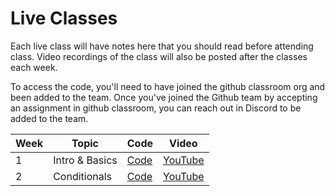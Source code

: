 # Live Classes

Each live class will have notes here that you should read before attending class.
Video recordings of the class will also be posted after the classes each week.

To access the code, you'll need to have joined the github classroom org and been
added to the team. Once you've joined the Github team by accepting an assignment
in github classroom, you can reach out in Discord to be added to the team.

| Week | Topic          | Code            | Video               |
| ---- | -------------- | --------------- | ------------------- |
| 1    | Intro & Basics | [Code][w1-code] | [YouTube][w1-video] |
| 2    | Conditionals   | [Code][w2-code] | [YouTube][w2-video] |

[w1-code]: https://replit.com/@prog-1-jul23/One-P-Sale-Solution
[w1-video]: https://youtu.be/VW2VqkPoOU8
[w2-code]: https://replit.com/@prog-1-jul23/ATM-Withdraw-Solution#main.py
[w2-video]: https://youtu.be/sqVt6VakkBo

<!--| 2    | Conditionals       | [Code][w2-code] | [YouTube][w2-video-1]  |
| 3    | Loops              | [Code][w3-code] | [YouTube][w3-video-1]  |
| 4    | Lists              | [Code][w4-code] | [YouTube][w4-video-1]  |
| 5    | Functions          | [Code][w5-code] | [YouTube][w5-video-1]  |
| 6    | Organizing Code    | [Code][w6-code] | [YouTube][w6-video-1]  |
| 7    | Files              | [Code][w7-code] | [YouTube][w7-video-1]  |
| 8    | Data Structures    | [Code][w8-code] | [YouTube][w8-video-1]  |
| 9    | Libraries          | [Code][w9-code] | [YouTube][w9-video-1]  |
| 10   | Review             |                 | [YouTube][w10-video-1] |


[w1-video-2]: https://youtu.be/QM6WM_2MmK4
[w2-code]: https://github.com/kibo-programming-1-oct-22/live-classes-code/tree/main/class2
[w2-video-1]: https://youtu.be/ZEJvHK_iYnQ
[w2-video-2]: https://youtu.be/VnAfwjPnAmo
[w3-code]: https://github.com/kibo-programming-1-oct-22/live-classes-code/tree/main/class3
[w3-video-1]: https://youtu.be/9REq5unG2H0
[w3-video-2]: https://youtu.be/IbZMsPMagqw
[w4-code]: https://github.com/kibo-programming-1-oct-22/live-classes-code/tree/main/class4
[w4-video-1]: https://youtu.be/QpjmHgAVHKo
[w4-video-2]: https://youtu.be/fzoryOs05Lk
[w5-code]: https://github.com/kibo-programming-1-oct-22/live-classes-code/tree/main/class5
[w5-video-1]: https://youtu.be/6HX0RATeFsg
[w5-video-2]: https://youtu.be/9KDPDtbL_kc
[w6-code]: https://github.com/kibo-programming-1-oct-22/live-classes-code/tree/main/class6
[w6-video-1]: https://youtu.be/vGIfeHHRq44
[w6-video-2]: https://youtu.be/xcJ_FGEtctY
[w7-code]: https://github.com/kibo-programming-1-oct-22/live-classes-code/blob/main/class7/code_links_per_class.txt
[w7-video-1]: https://youtu.be/JRZGOUUhZWc
[w7-video-2]: https://youtu.be/E9qyhOKqQi0
[w8-code]: https://github.com/kibo-programming-1-oct-22/live-classes-code/blob/main/class8/code_links_per_class.txt
[w8-video-1]: https://youtu.be/6S71OZ6YkkA
[w8-video-2]: https://youtu.be/9a9KHC_CUoc
[w9-code]: https://github.com/kibo-programming-1-oct-22/live-classes-code/blob/main/class9/
[w9-video-1]: https://youtu.be/Sx9hZUWp2Ao
[w9-video-2]: https://youtu.be/Sx9hZUWp2Ao
[w10-video-1]: https://youtu.be/0RN0eBSyFrA
[w10-video-2]: https://youtu.be/OPFAJxJ0pTM
-->
